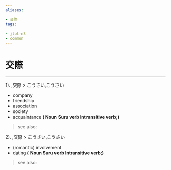 ```yaml
---
aliases:
    
- 交際
tags:
    
- jlpt-n3
- common
---
```


# 交際
---
1).
,交際 > こうさい,こうさい

- company
- friendship
- association
- society
- acquaintance
**( Noun Suru verb Intransitive verb;)**
> see also: 
            
2).
,交際 > こうさい,こうさい

- (romantic) involvement
- dating
**( Noun Suru verb Intransitive verb;)**
> see also: 
            